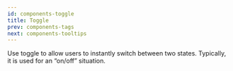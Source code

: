 ```yaml
---
id: components-toggle
title: Toggle
prev: components-tags
next: components-tooltips
---
```


<text-primary>

Use toggle to allow users to instantly switch between two states. Typically, it is used for an “on/off” situation.

</text-primary>
